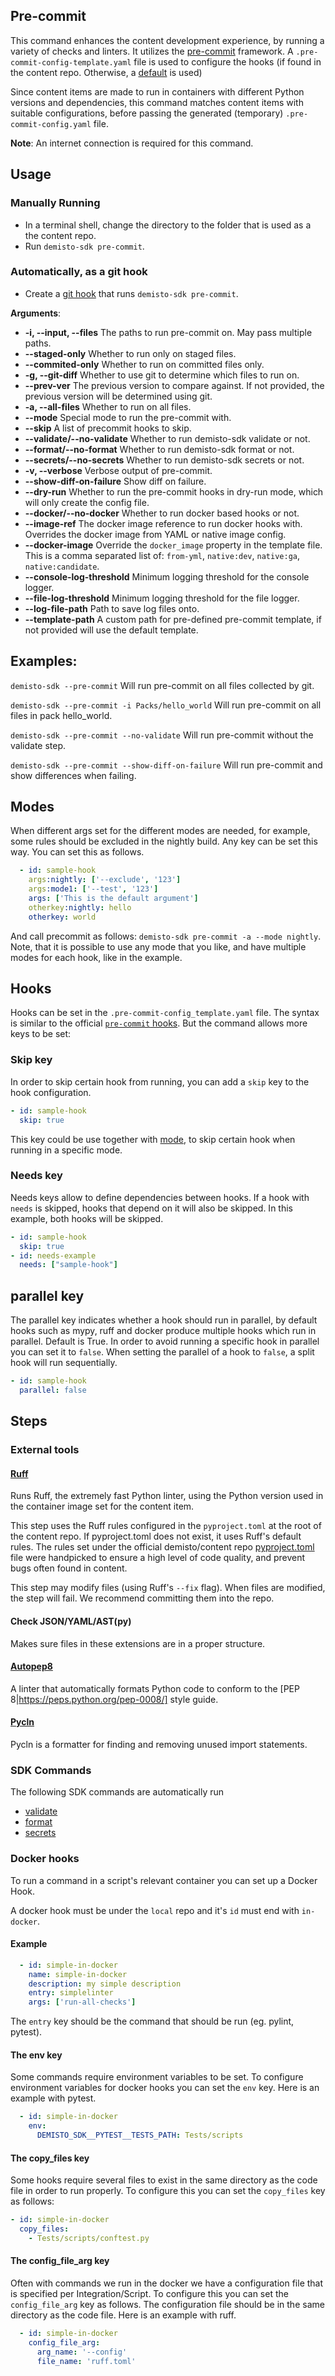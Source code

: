 ## Pre-commit

This command enhances the content development experience, by running a variety of checks and linters.
It utilizes the [pre-commit](https://github.com/pre-commit/pre-commit) framework.
A `.pre-commit-config-template.yaml` file is used to configure the hooks (if found in the content repo. Otherwise, a [default](https://github.com/demisto/demisto-sdk/blob/master/demisto_sdk/commands/pre_commit/.pre-commit-config_template.yaml) is used) 

Since content items are made to run in containers with different Python versions and dependencies, this command matches content items with suitable configurations, before passing the generated (temporary) `.pre-commit-config.yaml` file.

**Note**: An internet connection is required for this command.

## Usage

### Manually Running
* In a terminal shell, change the directory to the folder that is used as a the content repo.
* Run `demisto-sdk pre-commit`.

### Automatically, as a git hook
* Create a [git hook](https://git-scm.com/book/en/v2/Customizing-Git-Git-Hooks) that runs `demisto-sdk pre-commit`.

**Arguments**:
* **-i, --input, --files**
The paths to run pre-commit on. May pass multiple paths.
* **--staged-only**
Whether to run only on staged files.
* **--commited-only**
Whether to run on committed files only.
* **-g, --git-diff**
Whether to use git to determine which files to run on.
* **--prev-ver**
The previous version to compare against. If not provided, the previous version will be determined using git.
* **-a, --all-files**
Whether to run on all files.
* **--mode**
Special mode to run the pre-commit with.
* **--skip**
A list of precommit hooks to skip.
* **--validate/--no-validate**
Whether to run demisto-sdk validate or not.
* **--format/--no-format**
Whether to run demisto-sdk format or not.
* **--secrets/--no-secrets**
Whether to run demisto-sdk secrets or not.
* **-v, --verbose**
Verbose output of pre-commit.
* **--show-diff-on-failure**
Show diff on failure.
* **--dry-run**
Whether to run the pre-commit hooks in dry-run mode, which will only create the config file.
* **--docker/--no-docker**
Whether to run docker based hooks or not.
* **--image-ref**
The docker image reference to run docker hooks with. Overrides the docker image from YAML or native image config.
* **--docker-image**
Override the `docker_image` property in the template file. This is a comma separated list of: `from-yml`, `native:dev`, `native:ga`, `native:candidate`.
* **--console-log-threshold**
Minimum logging threshold for the console logger.
* **--file-log-threshold**
Minimum logging threshold for the file logger.
* **--log-file-path**
Path to save log files onto.
* **--template-path**
A custom path for pre-defined pre-commit template, if not provided will use the default template.

## Examples:

`demisto-sdk --pre-commit`
Will run pre-commit on all files collected by git.

`demisto-sdk --pre-commit -i Packs/hello_world`
Will run pre-commit on all files in pack hello_world.


`demisto-sdk --pre-commit --no-validate`
Will run pre-commit without the validate step.

`demisto-sdk --pre-commit --show-diff-on-failure`
Will run pre-commit and show differences when failing.

## Modes
When different args set for the different modes are needed, for example, some rules should be excluded in the nightly build.
Any key can be set this way.
You can set this as follows.
```yaml
  - id: sample-hook
    args:nightly: ['--exclude', '123']
    args:mode1: ['--test', '123']
    args: ['This is the default argument']
    otherkey:nightly: hello
    otherkey: world
```
And call precommit as follows: `demisto-sdk pre-commit -a --mode nightly`.
Note, that it is possible to use any mode that you like, and have multiple modes for each hook, like in the example.

## Hooks
Hooks can be set in the `.pre-commit-config_template.yaml` file. The syntax is similar to the official [`pre-commit` hooks](https://pre-commit.com/#new-hooks). But the command allows more keys to be set:

### Skip key
In order to skip certain hook from running, you can add a `skip` key to the hook configuration.
```yaml
- id: sample-hook
  skip: true
```
This key could be use together with [mode](#modes), to skip certain hook when running in a specific mode.

### Needs key
Needs keys allow to define dependencies between hooks. If a hook with `needs` is skipped, hooks that depend on it will also be skipped.
In this example, both hooks will be skipped.
```yaml
- id: sample-hook
  skip: true
- id: needs-example
  needs: ["sample-hook"]
```

## parallel key
The parallel key indicates whether a hook should run in parallel, by default hooks such as mypy, ruff and docker produce multiple hooks which run in parallel.
Default is True. In order to avoid running a specific hook in parallel you can set it to `false`. When setting the parallel of a hook to `false`, a split hook will run sequentially.
```yaml
- id: sample-hook
  parallel: false
```

## Steps

### External tools
#### [Ruff](https://github.com/astral-sh/ruff)
Runs Ruff, the extremely fast Python linter, using the Python version used in the container image set for the content item.

This step uses the Ruff rules configured in the `pyproject.toml` at the root of the content repo. If pyproject.toml does not exist, it uses Ruff's default rules.
The rules set under the official demisto/content repo [pyproject.toml](https://github.com/demisto/content/blob/master/pyproject.toml) file were handpicked to ensure a high level of code quality, and prevent bugs often found in content.

This step may modify files (using Ruff's `--fix` flag). When files are modified, the step will fail. We recommend committing them into the repo.

#### Check JSON/YAML/AST(py)
Makes sure files in these extensions are in a proper structure.

#### [Autopep8](https://github.com/hhatto/autopep8)
A linter that automatically formats Python code to conform to the [PEP 8|https://peps.python.org/pep-0008/] style guide.

#### [Pycln](https://github.com/hadialqattan/pycln)
Pycln is a formatter for finding and removing unused import statements.


### SDK Commands
The following SDK commands are automatically run
- [validate](https://github.com/demisto/demisto-sdk/blob/master/demisto_sdk/commands/validate/README.md)
- [format](https://github.com/demisto/demisto-sdk/blob/master/demisto_sdk/commands/format/README.md)
- [secrets](https://github.com/demisto/demisto-sdk/blob/master/demisto_sdk/commands/secrets/README.md)

### Docker hooks
To run a command in a script's relevant container you can set up a Docker Hook.

A docker hook must be under the `local` repo and it's `id` must end with `in-docker`.

#### Example
```yaml
  - id: simple-in-docker
    name: simple-in-docker
    description: my simple description
    entry: simplelinter
    args: ['run-all-checks']
```

The `entry` key should be the command that should be run (eg. pylint, pytest).

#### The env key
Some commands require environment variables to be set. To configure environment variables for docker hooks you can set the `env` key. Here is an example with pytest.
```yaml
  - id: simple-in-docker
    env:
      DEMISTO_SDK__PYTEST__TESTS_PATH: Tests/scripts
```

#### The copy_files key
Some hooks require several files to exist in the same directory as the code file in order to run properly. To configure this you can set the `copy_files` key as follows:
```yaml
- id: simple-in-docker
  copy_files:
    - Tests/scripts/conftest.py
```

#### The config_file_arg key
Often with commands we run in the docker we have a configuration file that is specified per Integration/Script. To configure this you can set the `config_file_arg` key as follows. The configuration file should be in the same directory as the code file. Here is an example with ruff.
```yaml
  - id: simple-in-docker
    config_file_arg:
      arg_name: '--config'
      file_name: 'ruff.toml'
```
